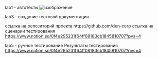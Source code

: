 lab1 - автотесты
![изображение](https://github.com/lizik1/DevManagment/assets/95589734/c01aabf7-1bf4-40c3-b399-cd375d8fcdd4)

lab3 - создание тестовой документации.

ссылка на репозиторий проекта https://github.com/den-corp 
ссылка на сценарии тестирования https://www.notion.so/0f4e295231f64ff08183cb1845810707?pvs=4

lab5 - ручное тестирование
Результаты тестирования
https://www.notion.so/0f4e295231f64ff08183cb1845810707?pvs=4
